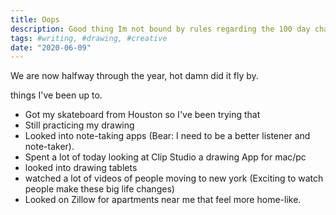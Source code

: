 ```yaml
---
title: Oops
description: Good thing Im not bound by rules regarding the 100 day challenge..
tags: #writing, #drawing, #creative
date: "2020-06-09"
---
```


We are now halfway through the year, hot damn did it fly by. 

things I've been up to. 

* Got my skateboard from Houston so I've been trying that 
* Still practicing my drawing
* Looked into note-taking apps (Bear: I need to be a better listener and note-taker).
* Spent a lot of today looking at Clip Studio a drawing App for mac/pc
* looked into drawing tablets
* watched a lot of videos of people moving to new york (Exciting to watch people make these big life changes)
* Looked on Zillow for apartments near me that feel more home-like.

